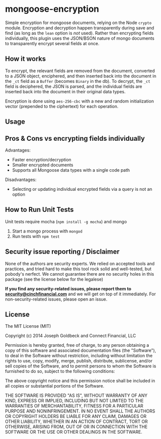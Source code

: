 mongoose-encryption
==================
Simple encryption for mongoose documents, relying on the Node `crypto` module. Encryption and decryption happen transparently during save and find (as long as the `lean` option is _not_ used). Rather than encrypting fields individually, this plugin uses the JSON/BSON nature of mongo documents to transparently encrypt several fields at once.


## How it works

To encrypt, the relevant fields are removed from the document, converted to a JSON object, enciphered, and then inserted back into the document in the `_ct` field as a `Buffer` (becomes `Binary` in the db). To decrypt, the `_ct` field is deciphered, the JSON is parsed, and the individual fields are inserted back into the document in their original data types.

Encryption is done using `aes-256-cbc` with a new and random initialization vector (prepended to the ciphertext) for each operation.


## Usage


## Pros & Cons vs encrypting fields individually

Advantages:
- Faster encryption/decryption
- Smaller encrypted documents
- Supports all Mongoose data types with a single code path

Disadvantages:
- Selecting or updating individual encrypted fields via a query is not an option


## How to Run Unit Tests

Unit tests require mocha (`npm install -g mocha`) and mongo

1. Start a mongo process with `mongod`
2. Run tests with `npm test`


## Security issue reporting / Disclaimer

None of the authors are security experts. We relied on accepted tools and practices, and tried hard to make this tool rock solid and well-tested, but pobody's nerfect. We cannot guarantee there are no security holes in this package (see the license below for the legalese)

**If you find any security-related issues, please report them to security@cinchfinancial.com** and we will get on top of it immediately. For non-security-related issues, please open an issue.


## License

The MIT License (MIT)

Copyright (c) 2014 Joseph Goldbeck and Connect Financial, LLC

Permission is hereby granted, free of charge, to any person obtaining a copy
of this software and associated documentation files (the "Software"), to deal
in the Software without restriction, including without limitation the rights
to use, copy, modify, merge, publish, distribute, sublicense, and/or sell
copies of the Software, and to permit persons to whom the Software is
furnished to do so, subject to the following conditions:

The above copyright notice and this permission notice shall be included in all
copies or substantial portions of the Software.

THE SOFTWARE IS PROVIDED "AS IS", WITHOUT WARRANTY OF ANY KIND, EXPRESS OR
IMPLIED, INCLUDING BUT NOT LIMITED TO THE WARRANTIES OF MERCHANTABILITY,
FITNESS FOR A PARTICULAR PURPOSE AND NONINFRINGEMENT. IN NO EVENT SHALL THE
AUTHORS OR COPYRIGHT HOLDERS BE LIABLE FOR ANY CLAIM, DAMAGES OR OTHER
LIABILITY, WHETHER IN AN ACTION OF CONTRACT, TORT OR OTHERWISE, ARISING FROM,
OUT OF OR IN CONNECTION WITH THE SOFTWARE OR THE USE OR OTHER DEALINGS IN THE
SOFTWARE.

